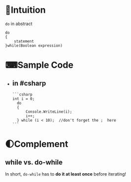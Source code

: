 
# 🧠Intuition
`do` in abstract
```
do
{
	statement
}while(Boolean expression)
```
# ⌨Sample Code
- in #csharp 
	- 
	  ```csharp
	  int i = 0;
		do
		{
			Console.WriteLine(i);
			i++;
		} while (i < 10);  //don't forget the ;  here
	  ```

# 🌓Complement
## while vs. do-while
In short, `do-while` has to **do it at least once** before iterating!
